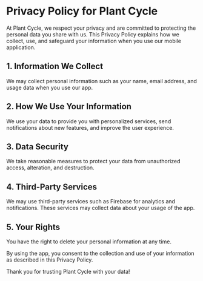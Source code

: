# Privacy Policy for Plant Cycle

At Plant Cycle, we respect your privacy and are committed to protecting the personal data you share with us. This Privacy Policy explains how we collect, use, and safeguard your information when you use our mobile application.

## 1. Information We Collect
We may collect personal information such as your name, email address, and usage data when you use our app.

## 2. How We Use Your Information
We use your data to provide you with personalized services, send notifications about new features, and improve the user experience.

## 3. Data Security
We take reasonable measures to protect your data from unauthorized access, alteration, and destruction.

## 4. Third-Party Services
We may use third-party services such as Firebase for analytics and notifications. These services may collect data about your usage of the app.

## 5. Your Rights
You have the right to delete your personal information at any time.

By using the app, you consent to the collection and use of your information as described in this Privacy Policy.

Thank you for trusting Plant Cycle with your data!
